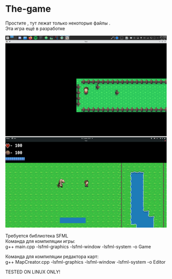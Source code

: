 # The-game
Простите , тут лежат только некоторые файлы .                
Эта игра ещё в разработке
                          
                          
![alt text](https://github.com/Blinc13/The-game/blob/main/Screenshot_20210414_215907.png)
![alt text](https://github.com/Blinc13/The-game/blob/main/title.png)
                        
                        
Требуется библиотека SFML                 
Команда для компиляции игры:                                   
g++ main.cpp -lsfml-graphics -lsfml-window -lsfml-system -o Game
                            
                            
Команда для компиляции редактора карт:                                      
g++ MapCreator.cpp -lsfml-graphics -lsfml-window -lsfml-system -o Editor
                
                
                
TESTED ON LINUX ONLY!
